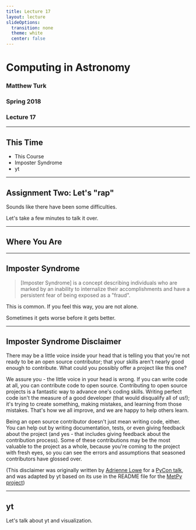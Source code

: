 ```yaml
---
title: Lecture 17
layout: lecture
slideOptions:
  transition: none
  theme: white
  center: false
---
```


# Computing in Astronomy<!-- .element: class="centered" -->
### Matthew Turk<!-- .element: class="righted" -->
### Spring 2018<!-- .element: class="righted" -->
### Lecture 17 <!-- .element: class="righted" -->

---

## This Time

 * This Course
 * Imposter Syndrome
 * yt

---

## Assignment Two: Let's "rap"

Sounds like there have been some difficulties.

Let's take a few minutes to talk it over.

---

## Where You Are

---

## Imposter Syndrome

> [Imposter Syndrome] is a concept describing individuals who are marked by an
> inability to internalize their accomplishments and have a persistent fear of
> being exposed as a "fraud".

This is common.  If you feel this way, you are not alone.

Sometimes it gets worse before it gets better.

---

## Imposter Syndrome Disclaimer

There may be a little voice inside your head that is telling you that you're
not ready to be an open source contributor; that your skills aren't nearly good
enough to contribute. What could you possibly offer a project like this one?

We assure you - the little voice in your head is wrong. If you can write code
at all, you can contribute code to open source. Contributing to open source
projects is a fantastic way to advance one's coding skills. Writing perfect
code isn't the measure of a good developer (that would disqualify all of us!);
it's trying to create something, making mistakes, and learning from those
mistakes. That's how we all improve, and we are happy to help others learn.

Being an open source contributor doesn't just mean writing code, either. You
can help out by writing documentation, tests, or even giving feedback about the
project (and yes - that includes giving feedback about the contribution
process). Some of these contributions may be the most valuable to the project
as a whole, because you're coming to the project with fresh eyes, so you can
see the errors and assumptions that seasoned contributors have glossed over.

(This disclaimer was originally written by [Adrienne
Lowe](https://github.com/adriennefriend) for a [PyCon
talk](https://www.youtube.com/watch?v=6Uj746j9Heo), and was adapted by yt based
on its use in the README file for the [MetPy
project](https://github.com/Unidata/MetPy))

---

## yt

Let's talk about yt and visualization.


